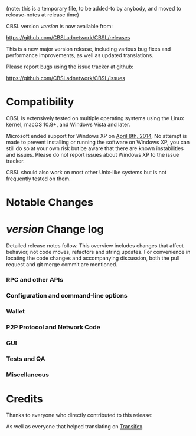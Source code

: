 (note: this is a temporary file, to be added-to by anybody, and moved to release-notes at release time)

CBSL version *version* is now available from:

  <https://github.com/CBSLadnetwork/CBSL/releases>

This is a new major version release, including various bug fixes and
performance improvements, as well as updated translations.

Please report bugs using the issue tracker at github:

  <https://github.com/CBSLadnetwork/CBSL/issues>

Compatibility
==============

CBSL is extensively tested on multiple operating systems using
the Linux kernel, macOS 10.8+, and Windows Vista and later.

Microsoft ended support for Windows XP on [April 8th, 2014](https://www.microsoft.com/en-us/WindowsForBusiness/end-of-xp-support),
No attempt is made to prevent installing or running the software on Windows XP, you
can still do so at your own risk but be aware that there are known instabilities and issues.
Please do not report issues about Windows XP to the issue tracker.

CBSL should also work on most other Unix-like systems but is not
frequently tested on them.

Notable Changes
===============



*version* Change log
=================

Detailed release notes follow. This overview includes changes that affect
behavior, not code moves, refactors and string updates. For convenience in locating
the code changes and accompanying discussion, both the pull request and
git merge commit are mentioned.

### RPC and other APIs


### Configuration and command-line options


### Wallet


### P2P Protocol and Network Code


### GUI


### Tests and QA


### Miscellaneous


Credits
=======

Thanks to everyone who directly contributed to this release:


As well as everyone that helped translating on [Transifex](https://www.transifex.com/projects/p/CBSLcoin-translations/).
